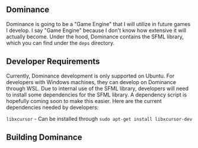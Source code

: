 ## Dominance

Dominance is going to be a "Game Engine" that I will utilize in future games I develop. I say "Game Engine" because I don't know how extensive it will actually become.
Under the hood, Dominance contains the SFML library, which you can find under the `deps` directory.

## Developer Requirements

Currently, Dominance development is only supported on Ubuntu. For developers with Windows machines, they can develop on Dominance through WSL.
Due to internal use of the SFML library, developers will need to install some dependencies for the SFML library. A dependency script is hopefully coming soon to make this easier.
Here are the current dependencies needed by developers:

`libxcursor` - Can be installed through `sudo apt-get install libxcursor-dev`

## Building Dominance


